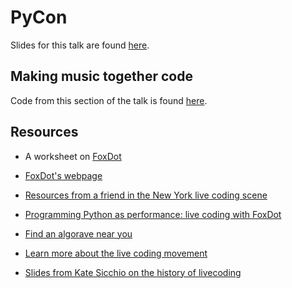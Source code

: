 # PyCon
Slides for this talk are found [here](pycon-making-music.glitch.me). 

## Making music together code 
Code from this section of the talk is found [here](https://github.com/twitterdev/make-music-together/).

## Resources
- A worksheet on [FoxDot](https://github.com/Qirky/FoxDot-Worksheet)

- [FoxDot's webpage](http://foxdot.org/)

- [Resources from a friend in the New York live coding scene](http://colonelpanix.com/)

- [Programming Python as performance: live coding with FoxDot](https://www.youtube.com/watch?v=G91o_x9lzhY)

- [Find an algorave near you](https://algorave.com/)

- [Learn more about the live coding movement](https://toplap.org/)

- [Slides from Kate Sicchio on the history of livecoding](https://docs.google.com/presentation/d/1ZsGmf3DY4was4hMedoTPXM6DtZ5pa6j8Z0D3YHQngMk/edit?usp=sharing)
